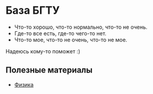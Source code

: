 # База БГТУ
- Что-то хорошо, что-то нормально, что-то не очень.
- Где-то все есть, где-то чего-то нет.
- Что-то мое, что-то не очень, что-то не мое.

Надеюсь кому-то поможет :)

## Полезные материалы
- <a href="https://github.com/dimkoart/Phisics"> Физика </a>
